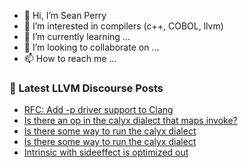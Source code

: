 - 👋 Hi, I’m Sean Perry
- 👀 I’m interested in compilers (c++, COBOL, llvm)
- 🌱 I’m currently learning ...
- 💞️ I’m looking to collaborate on ...
- 📫 How to reach me ...

<!---
s66perry/s66perry is a ✨ special ✨ repository because its `README.md` (this file) appears on your GitHub profile.
You can click the Preview link to take a look at your changes.
--->
### 📕 Latest LLVM Discourse Posts

<!-- DISCOURSE-LLVM:START -->
- [RFC: Add -p driver support to Clang](https://discourse.llvm.org/t/rfc-add-p-driver-support-to-clang/66013#post_2)
- [Is there an op in the calyx dialect that maps invoke?](https://discourse.llvm.org/t/is-there-an-op-in-the-calyx-dialect-that-maps-invoke/66051#post_2)
- [Is there some way to run the calyx dialect](https://discourse.llvm.org/t/is-there-some-way-to-run-the-calyx-dialect/66067#post_2)
- [Is there some way to run the calyx dialect](https://discourse.llvm.org/t/is-there-some-way-to-run-the-calyx-dialect/66067#post_1)
- [Intrinsic with sideeffect is optimized out](https://discourse.llvm.org/t/intrinsic-with-sideeffect-is-optimized-out/66053#post_5)
<!-- DISCOURSE-LLVM:END -->

